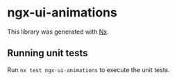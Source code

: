 # ngx-ui-animations

This library was generated with [Nx](https://nx.dev).

## Running unit tests

Run `nx test ngx-ui-animations` to execute the unit tests.
